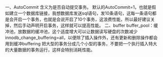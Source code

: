 一、AutoCommit
含义为是否自动提交事务。
默认的AutoCommit=1，也就是假如建立一个数据库链接，我想数据库发送sql语句，发10条语句，这每一条语句都是会开启一个事务，也就是会说开启了10个事务，这浪费性能，所以最好建议关掉，然后手动声明开启事务，这样就可以提高性能。
二、buffer
buffer_pool：缓冲池，放数据的缓冲池，这个适度增大可以让数据读写硬盘的次数减少
innodb_change_buffering=all，以便除了插入操作外，还有更新和删除操作都会用到缓冲buffering
把大型的事务分成几个小型的事务，不要把一个执行插入特大的大量数据的事务运行，这样会特别消耗性能。